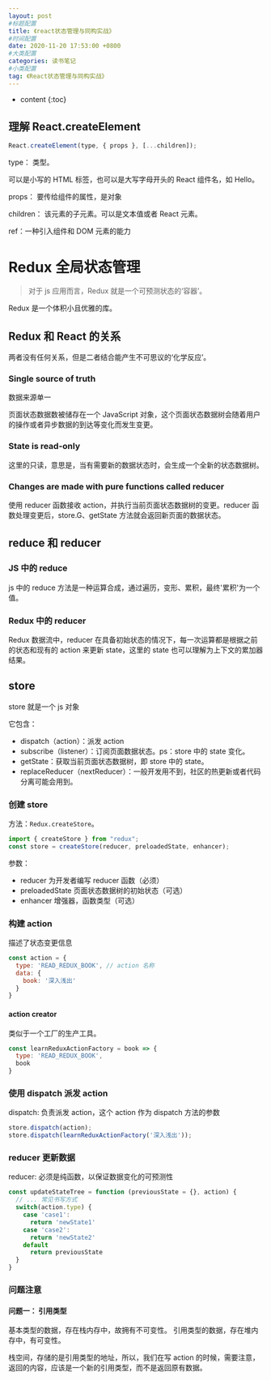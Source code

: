 ```yaml
---
layout: post
#标题配置
title: 《react状态管理与同构实战》
#时间配置
date: 2020-11-20 17:53:00 +0800
#大类配置
categories: 读书笔记
#小类配置
tag: 《React状态管理与同构实战》
---
```


- content
  {:toc}

## 理解 React.createElement

```js
React.createElement(type, { props }, [...children]);
```

type： 类型。

可以是小写的 HTML 标签，也可以是大写字母开头的 React 组件名，如 Hello。

props： 要传给组件的属性，是对象

children： 该元素的子元素。可以是文本值或者 React 元素。

ref：一种引入组件和 DOM 元素的能力

# Redux 全局状态管理

> 对于 js 应用而言，Redux 就是一个可预测状态的‘容器’。

Redux 是一个体积小且优雅的库。

## Redux 和 React 的关系

两者没有任何关系，但是二者结合能产生不可思议的‘化学反应’。

### Single source of truth

数据来源单一

页面状态数据数被储存在一个 JavaScript 对象，这个页面状态数据树会随着用户的操作或者异步数据的到达等变化而发生变更。

### State is read-only

这里的只读，意思是，当有需要新的数据状态时，会生成一个全新的状态数据树。

### Changes are made with pure functions called reducer

使用 reducer 函数接收 action，并执行当前页面状态数据树的变更。reducer 函数处理变更后，store.G、getState 方法就会返回新页面的数据状态。

## reduce 和 reducer

### JS 中的 reduce

js 中的 reduce 方法是一种运算合成，通过遍历，变形、累积，最终'累积'为一个值。

### Redux 中的 reducer

Redux 数据流中，reducer 在具备初始状态的情况下，每一次运算都是根据之前的状态和现有的 action 来更新 state，这里的 state 也可以理解为上下文的累加器结果。

## store

store 就是一个 js 对象

它包含：

- dispatch（action）：派发 action
- subscribe（listener）：订阅页面数据状态。ps：store 中的 state 变化。
- getState：获取当前页面状态数据树，即 store 中的 state。
- replaceReducer（nextReducer）：一般开发用不到，社区的热更新或者代码分离可能会用到。

### 创建 store

方法：`Redux.createStore`。

```js
import { createStore } from "redux";
const store = createStore(reducer, preloadedState, enhancer);
```

参数：

- reducer 为开发者编写 reducer 函数（必须）
- preloadedState 页面状态数据树的初始状态（可选）
- enhancer 增强器，函数类型（可选）


### 构建 action

描述了状态变更信息

```js
const action = {
  type: 'READ_REDUX_BOOK', // action 名称
  data: {
    book: '深入浅出'
  }
}
```

#### action creator

类似于一个工厂的生产工具。

```js
const learnReduxActionFactory = book => {
  type: 'READ_REDUX_BOOK',
  book
}
```

### 使用 dispatch 派发 action

dispatch: 负责派发 action，这个 action 作为 dispatch 方法的参数

```js
store.dispatch(action);
store.dispatch(learnReduxActionFactory('深入浅出'));
```

### reducer 更新数据

reducer: 必须是纯函数，以保证数据变化的可预测性

```js
const updateStateTree = function (previousState = {}, action) {
  // ... 常见书写方式
  switch(action.type) {
    case 'case1': 
      return 'newState1'
    case 'case2': 
      return 'newState2'
    default
      return previousState
  }
}
```

### 问题注意

#### 问题一： 引用类型

基本类型的数据，存在栈内存中，故拥有不可变性。
引用类型的数据，存在堆内存中，有可变性。

栈空间，存储的是引用类型的地址，所以，我们在写 action 的时候，需要注意，返回的内容，应该是一个新的引用类型，而不是返回原有数据。

